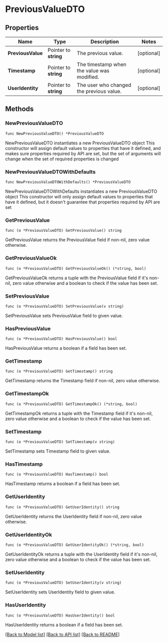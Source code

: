 # PreviousValueDTO

## Properties

Name | Type | Description | Notes
------------ | ------------- | ------------- | -------------
**PreviousValue** | Pointer to **string** | The previous value. | [optional] 
**Timestamp** | Pointer to **string** | The timestamp when the value was modified. | [optional] 
**UserIdentity** | Pointer to **string** | The user who changed the previous value. | [optional] 

## Methods

### NewPreviousValueDTO

`func NewPreviousValueDTO() *PreviousValueDTO`

NewPreviousValueDTO instantiates a new PreviousValueDTO object
This constructor will assign default values to properties that have it defined,
and makes sure properties required by API are set, but the set of arguments
will change when the set of required properties is changed

### NewPreviousValueDTOWithDefaults

`func NewPreviousValueDTOWithDefaults() *PreviousValueDTO`

NewPreviousValueDTOWithDefaults instantiates a new PreviousValueDTO object
This constructor will only assign default values to properties that have it defined,
but it doesn't guarantee that properties required by API are set

### GetPreviousValue

`func (o *PreviousValueDTO) GetPreviousValue() string`

GetPreviousValue returns the PreviousValue field if non-nil, zero value otherwise.

### GetPreviousValueOk

`func (o *PreviousValueDTO) GetPreviousValueOk() (*string, bool)`

GetPreviousValueOk returns a tuple with the PreviousValue field if it's non-nil, zero value otherwise
and a boolean to check if the value has been set.

### SetPreviousValue

`func (o *PreviousValueDTO) SetPreviousValue(v string)`

SetPreviousValue sets PreviousValue field to given value.

### HasPreviousValue

`func (o *PreviousValueDTO) HasPreviousValue() bool`

HasPreviousValue returns a boolean if a field has been set.

### GetTimestamp

`func (o *PreviousValueDTO) GetTimestamp() string`

GetTimestamp returns the Timestamp field if non-nil, zero value otherwise.

### GetTimestampOk

`func (o *PreviousValueDTO) GetTimestampOk() (*string, bool)`

GetTimestampOk returns a tuple with the Timestamp field if it's non-nil, zero value otherwise
and a boolean to check if the value has been set.

### SetTimestamp

`func (o *PreviousValueDTO) SetTimestamp(v string)`

SetTimestamp sets Timestamp field to given value.

### HasTimestamp

`func (o *PreviousValueDTO) HasTimestamp() bool`

HasTimestamp returns a boolean if a field has been set.

### GetUserIdentity

`func (o *PreviousValueDTO) GetUserIdentity() string`

GetUserIdentity returns the UserIdentity field if non-nil, zero value otherwise.

### GetUserIdentityOk

`func (o *PreviousValueDTO) GetUserIdentityOk() (*string, bool)`

GetUserIdentityOk returns a tuple with the UserIdentity field if it's non-nil, zero value otherwise
and a boolean to check if the value has been set.

### SetUserIdentity

`func (o *PreviousValueDTO) SetUserIdentity(v string)`

SetUserIdentity sets UserIdentity field to given value.

### HasUserIdentity

`func (o *PreviousValueDTO) HasUserIdentity() bool`

HasUserIdentity returns a boolean if a field has been set.


[[Back to Model list]](../README.md#documentation-for-models) [[Back to API list]](../README.md#documentation-for-api-endpoints) [[Back to README]](../README.md)


